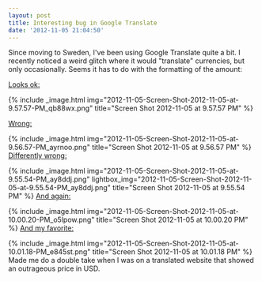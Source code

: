 ```yaml
---
layout: post
title: Interesting bug in Google Translate
date: '2012-11-05 21:04:50'
---
```



Since moving to Sweden, I've been using Google Translate quite a bit. I recently noticed a weird glitch where it would "translate" currencies, but only occasionally. Seems it has to do with the formatting of the amount:

[Looks ok:](http://translate.google.com/?hl=en&sl=sv&tl=en&vi=c#sv/en/1250%20SEK)

{% include _image.html img="2012-11-05-Screen-Shot-2012-11-05-at-9.57.57-PM_qb88wx.png" title="Screen Shot 2012-11-05 at 9.57.57 PM"  %}
 [  ](http://blog.meshul.am/blog/wp-content/uploads/2012/11/Screen-Shot-2012-11-05-at-9.51.50-PM.png)

[Wrong:](http://translate.google.com/?hl=en&sl=sv&tl=en&vi=c#sv/en/1%2C250.00%20SEK)

{% include _image.html img="2012-11-05-Screen-Shot-2012-11-05-at-9.56.57-PM_ayrnoo.png" title="Screen Shot 2012-11-05 at 9.56.57 PM"  %}
[Differently wrong:](http://translate.google.com/?hl=en&sl=sv&tl=en&vi=c#sv/en/1250.0%20SEK)

{% include _image.html img="2012-11-05-Screen-Shot-2012-11-05-at-9.55.54-PM_ay8ddj.png" lightbox_img="2012-11-05-Screen-Shot-2012-11-05-at-9.55.54-PM_ay8ddj.png" title="Screen Shot 2012-11-05 at 9.55.54 PM"  %}
[And again:](http://translate.google.com/?hl=en&sl=sv&tl=en&vi=c#sv/en/1%2C250.0%20SEK)

{% include _image.html img="2012-11-05-Screen-Shot-2012-11-05-at-10.00.20-PM_o5lpow.png" title="Screen Shot 2012-11-05 at 10.00.20 PM"  %}
[And my favorite:](http://translate.google.com/?hl=en&sl=sv&tl=en&vi=c#sv/en/1250.%20SEK)

{% include _image.html img="2012-11-05-Screen-Shot-2012-11-05-at-10.01.18-PM_e845st.png" title="Screen Shot 2012-11-05 at 10.01.18 PM"  %}
Made me do a double take when I was on a translated website that showed an outrageous price in USD.

 


